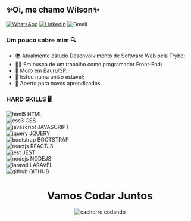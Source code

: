 ## ✨Oi, me chamo Wilson✨
[![WhatsApp](https://img.shields.io/badge/WhatsApp-25D366?style=for-the-badge&logo=whatsapp&logoColor=white)](https://api.whatsapp.com/send?phone=5514997223323&text=Olá%20Wilson,%20gostaria%20de%20conversar%20com%20você)
[![LinkedIn](https://img.shields.io/badge/linkedin-%230077B5.svg?style=for-the-badge&logo=linkedin&logoColor=white)](https://www.linkedin.com/in/wilson-salles-junior/)
![Gmail](https://img.shields.io/badge/Gmail-D14836?style=for-the-badge&logo=gmail&logoColor=white)
### Um pouco sobre mim 🔍
- 📚 Atualmente estudo Desenvolvimento de Software Web pela Trybe;
- 🧑‍💻 Em busca de um trabalho como programador Front-End;
- 🏡 Moro em Bauru/SP;
- 💞 Estou numa união estavel;
- 📖 Aberto para novos aprendizados.

### HARD SKILLS 🖥️

![html5](https://img.icons8.com/color/32/000000/html-5--v1.png) HTML \
![css3](https://img.icons8.com/color/32/000000/css3.png) CSS \
![javascript](https://img.icons8.com/color/32/000000/javascript--v1.png) JAVASCRIPT \
![jquery](https://img.icons8.com/ios-filled/32/000000/jquery.png) JQUERY \
![bootstrap](https://img.icons8.com/color/32/000000/bootstrap.png) BOOTSTRAP \
![reactjs](https://img.icons8.com/office/32/000000/react.png) REACTJS \
![jest](https://img.icons8.com/external-tal-revivo-shadow-tal-revivo/32/000000/external-jest-can-collect-code-coverage-information-from-entire-projects-logo-shadow-tal-revivo.png) JEST \
![nodejs](https://img.icons8.com/color/32/000000/nodejs.png) NODEJS \
![laravel](https://img.icons8.com/fluency/32/000000/laravel.png) LARAVEL \
![github](https://img.icons8.com/ios-filled/32/000000/github.png) GITHUB


<h1 align="center">Vamos Codar Juntos </h1>
<p align="center">
  <img src="https://media4.giphy.com/media/lTRuG1F4VZ3LHMpXY2/giphy.gif?cid=ecf05e47wc6f72oe2s154j36bp4g2o2uzhwl2gtn4p449fkm&rid=giphy.gif&ct=g" alt="cachorro codando">
</p>